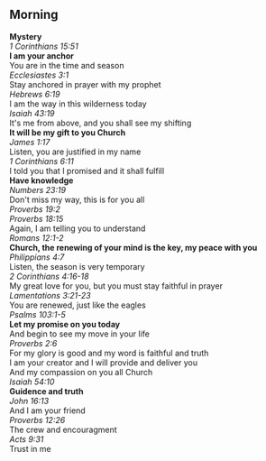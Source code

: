 ## Morning

**Mystery**  
_1 Corinthians 15:51_  
**I am your anchor**  
You are in the time and season  
_Ecclesiastes 3:1_  
Stay anchored in prayer with my prophet  
_Hebrews 6:19_  
I am the way in this wilderness today  
_Isaiah 43:19_  
It's me from above, and you shall see my shifting  
**It will be my gift to you Church**  
_James 1:17_  
Listen, you are justified in my name  
_1 Corinthians 6:11_  
I told you that I promised and it shall fulfill  
**Have knowledge**  
_Numbers 23:19_  
Don't miss my way, this is for you all  
_Proverbs 19:2_  
_Proverbs 18:15_  
Again, I am telling you to understand  
_Romans 12:1-2_  
**Church, the renewing of your mind is the key, my peace with you**  
_Philippians 4:7_  
Listen, the season is very temporary  
_2 Corinthians 4:16-18_  
My great love for you, but you must stay faithful in prayer  
_Lamentations 3:21-23_  
You are renewed, just like the eagles  
_Psalms 103:1-5_  
**Let my promise on you today**  
And begin to see my move in your life  
_Proverbs 2:6_  
For my glory is good and my word is faithful and truth  
I am your creator and I will provide and deliver you  
And my compassion on you all Church  
_Isaiah 54:10_  
**Guidence and truth**  
_John 16:13_  
And I am your friend  
_Proverbs 12:26_  
The crew and encouragment  
_Acts 9:31_  
Trust in me  

